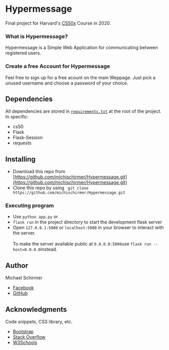 # Hypermessage

Final project for Harvard's [CS50x](https://cs50.harvard.edu/x/2020/) Course in 2020.

### What is Hypermessage?

Hypermessage is a Simple Web Application for communicating between registered users.

### Create a free Account for Hypermessage

Feel free to sign up for a free acount on the main Weppage. Just pick a unused username and choose a password of your choice.

## Dependencies

All dependencies are stored in [`requirements.txt`](https://pip.readthedocs.org/en/1.1/requirements.html) at the root of the project. <br>
In specific:
* cs50
* Flask
* Flask-Session
* requests

## Installing

* Download this repo from [https://github.com/michischirmer/Hypermessage.git](https://github.com/michischirmer/Hypermessage.git)
* Clone this repo by using ``` git clone https://github.com/michischirmer/Hypermessage.git```

### Executing program


* Use ```python app.py```
or
* ```flask run``` in the project directory 
to start the development flask server 
* Open ```127.0.0.1:5000``` or ```localhost:5000``` in your browser to interact with the server. <br><br>
To make the server available public at ```0.0.0.0:5000```use ```flask run --host=0.0.0.0```instead.


## Author

Michael Schirmer
* [Facebook](https://www.facebook.com/michael.schirmer.9843/)
* [GitHub](https://github.com/michischirmer)


## Acknowledgments

Code snippets, CSS library, etc.
* [Bootstrap](https://getbootstrap.com)
* [Stack Overflow](https://stackoverflow.com)
* [W3Schools](https://www.w3schools.com)
